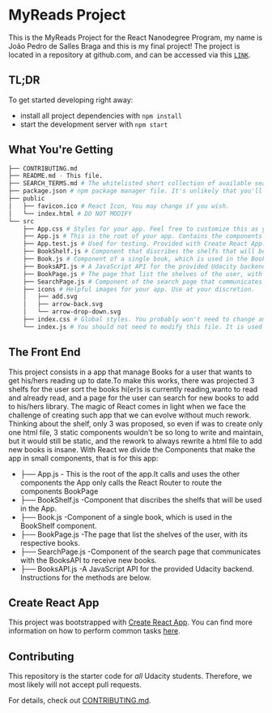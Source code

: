 # MyReads Project

This is the MyReads Project for the React Nanodegree Program, my name is João Pedro de Salles Braga and this is my final project!
The project is located in a repository at github.com, and can be accessed via this [`LINK`](https://github.com/jaopsb/reactnd-project-myreads-starter).

## TL;DR

To get started developing right away:

* install all project dependencies with `npm install`
* start the development server with `npm start`

## What You're Getting
```bash
├── CONTRIBUTING.md
├── README.md - This file.
├── SEARCH_TERMS.md # The whitelisted short collection of available search terms for you to use with your app.
├── package.json # npm package manager file. It's unlikely that you'll need to modify this.
├── public
│   ├── favicon.ico # React Icon, You may change if you wish.
│   └── index.html # DO NOT MODIFY
└── src
    ├── App.css # Styles for your app. Feel free to customize this as you desire.
    ├── App.js # This is the root of your app. Contains the components os the app.
    ├── App.test.js # Used for testing. Provided with Create React App. Testing is encouraged, but not required.
    ├── BookShelf.js # Component that discribes the shelfs that will be used in the App.
    ├── Book.js # Component of a single book, which is used in the BookShelf component.
    ├── BooksAPI.js # A JavaScript API for the provided Udacity backend. Instructions for the methods are below.
    ├── BookPage.js # The page that list the shelves of the user, with its respective books.
    ├── SearchPage.js # Component of the search page that communicates with the BooksAPI to receive new books.
    ├── icons # Helpful images for your app. Use at your discretion.
    │   ├── add.svg
    │   ├── arrow-back.svg
    │   └── arrow-drop-down.svg
    ├── index.css # Global styles. You probably won't need to change anything here.
    └── index.js # You should not need to modify this file. It is used for DOM rendering only.
```

## The Front End
This project consists in a app that manage Books for a user that wants to get his/hers reading up to date.To make this works, there was projected 3 shelfs for the user sort the books hi(er)s is currently reading,wanto to read and already read, and a page for the user can search for new books to add to his/hers library. The magic of React comes in light when we face the challenge of creating such app that we can evolve without much rework. Thinking about the shelf, only 3 was proposed, so even if was to create only one html file, 3 static components wouldn't be so long to write and maintain, but it would still be static, and the rework to always rewrite a html file to add new books is insane. With React we divide the Components that make the app in small components,
that is for this app:

  * ├── App.js - This is the root of the app.It calls and uses the other components
    the App only calls the React Router to route the components BookPage
  * ├── BookShelf.js -Component that discribes the shelfs that will be used in the App.
  * ├── Book.js -Component of a single book, which is used in the BookShelf component.
  * ├── BookPage.js -The page that list the shelves of the user, with its respective books.
  * ├── SearchPage.js -Component of the search page that communicates with the BooksAPI to receive new books.
  * ├── BooksAPI.js -A JavaScript API for the provided Udacity backend. Instructions for the methods   are below.

## Create React App

This project was bootstrapped with [Create React App](https://github.com/facebookincubator/create-react-app). You can find more information on how to perform common tasks [here](https://github.com/facebookincubator/create-react-app/blob/master/packages/react-scripts/template/README.md).

## Contributing

This repository is the starter code for _all_ Udacity students. Therefore, we most likely will not accept pull requests.

For details, check out [CONTRIBUTING.md](CONTRIBUTING.md).
